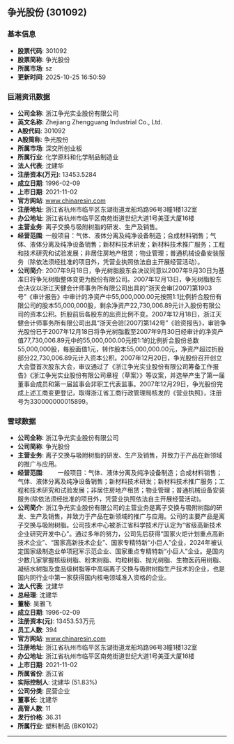 ## 争光股份 (301092)

### 基本信息

- **股票代码**: 301092
- **股票简称**: 争光股份
- **所属市场**: sz
- **更新时间**: 2025-10-25 16:50:59

### 巨潮资讯数据

- **公司全称**: 浙江争光实业股份有限公司
- **英文名称**: Zhejiang Zhengguang Industrial Co., Ltd.
- **A股代码**: 301092
- **A股简称**: 争光股份
- **所属市场**: 深交所创业板
- **所属行业**: 化学原料和化学制品制造业
- **法人代表**: 沈建华
- **注册资本(万元)**: 13453.5284
- **成立日期**: 1996-02-09
- **上市日期**: 2021-11-02
- **官方网站**: www.chinaresin.com
- **注册地址**: 浙江省杭州市临平区东湖街道龙船坞路96号3幢1楼132室
- **办公地址**: 浙江省杭州市临平区南苑街道世纪大道1号美亚大厦16楼
- **主营业务**: 离子交换与吸附树脂的研发、生产及销售。
- **经营范围**: 一般项目：气体、液体分离及纯净设备制造；合成材料销售；气体、液体分离及纯净设备销售；新材料技术研发；新材料技术推广服务；工程和技术研究和试验发展；非居住房地产租赁；物业管理；普通机械设备安装服务（除依法须经批准的项目外，凭营业执照依法自主开展经营活动）。
- **公司简介**: 2007年9月18日，争光树脂股东会决议同意以2007年9月30日为基准日将争光树脂整体变更为股份有限公司。2007年12月13日，争光树脂股东会决议以浙江天健会计师事务所有限公司出具的“浙天会审[2007]第1903号”《审计报告》中审计的净资产中55,000,000.00元按照1:1比例折合股份有限公司的股本55,000,000股，剩余净资产22,730,006.89元计入股份有限公司的资本公积。折股前后各股东的出资比例不变。2007年12月18日，浙江天健会计师事务所有限公司出具“浙天会验[2007]第142号”《验资报告》，审验争光股份已于2007年12月18日将争光树脂截至2007年9月30日经审计的净资产值77,730,006.89元中的55,000,000.00元按1:1的比例折合股份总数55,000,000股，每股面值1元，转作股本55,000,000.00元，净资产超过折股部分22,730,006.89元计入资本公积。2007年12月20日，争光股份召开创立大会暨首次股东大会，审议通过了《浙江争光实业股份有限公司筹备工作报告》《浙江争光实业股份有限公司章程（草案）》等议案，并选举产生了第一届董事会成员和第一届监事会非职工代表监事。2007年12月29日，争光股份完成上述工商变更登记，取得浙江省工商行政管理局核发的《营业执照》，注册号为330000000015899。

### 雪球数据

- **公司全称**: 浙江争光实业股份有限公司
- **公司简称**: 争光股份
- **主营业务**: 离子交换与吸附树脂的研发、生产及销售，并致力于产品在新领域的推广与应用。
- **经营范围**: 　　一般项目：气体、液体分离及纯净设备制造；合成材料销售；气体、液体分离及纯净设备销售；新材料技术研发；新材料技术推广服务；工程和技术研究和试验发展；非居住房地产租赁；物业管理；普通机械设备安装服务(除依法须经批准的项目外，凭营业执照依法自主开展经营活动)。
- **公司简介**: 浙江争光实业股份有限公司的主营业务是离子交换与吸附树脂的研发、生产及销售，并致力于产品在新领域的推广与应用。公司的主要产品是离子交换与吸附树脂。公司技术中心被浙江省科学技术厅认定为“省级高新技术企业研究开发中心”。通过多年的努力，公司先后获得“国家火炬计划重点高新技术企业”、“国家高新技术企业”、国家专精特新“小巨人”企业，2024年被认定国家级制造业单项冠军示范企业、国家重点专精特新“小巨人”企业。是国内少数几家掌握核级树脂、粉末树脂、均粒树脂、抛光树脂、生物医药用树脂、凝结水树脂及食品级树脂等中高端离子交换与吸附树脂生产技术的企业，也是国内同行业中第一家获得国内核电领域准入资格的企业。
- **法人代表**: 沈建华
- **总经理**: 沈建华
- **董秘**: 吴雅飞
- **成立日期**: 1996-02-09
- **注册资本(元)**: 13453.53万元
- **员工人数**: 394
- **官方网站**: www.chinaresin.com
- **注册地址**: 浙江省杭州市临平区东湖街道龙船坞路96号3幢1楼132室
- **办公地址**: 浙江省杭州市临平区南苑街道世纪大道1号美亚大厦16楼
- **上市日期**: 2021-11-02
- **所属省份**: 浙江省
- **实际控制人**: 沈建华 (51.83%)
- **公司分类**: 民营企业
- **董事长**: 沈建华
- **高管人数**: 11
- **发行价格**: 36.31
- **所属行业**: 塑料制品 (BK0102)

---